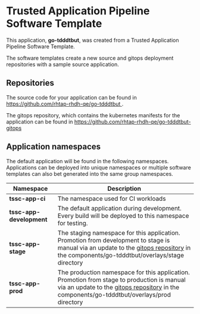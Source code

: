 # Trusted Application Pipeline Software Template

This application, **go-tdddtbut**, was created from a Trusted Application Pipeline Software Template.

The software templates create a new source and gitops deployment repositories with a sample source application. 

## Repositories

The source code for your application can be found in [https://github.com/rhtap-rhdh-qe/go-tdddtbut ](https://github.com/rhtap-rhdh-qe/go-tdddtbut ).
 
The gitops repository, which contains the kubernetes manifests for the application can be found in 
[https://github.com/rhtap-rhdh-qe/go-tdddtbut-gitops ](https://github.com/rhtap-rhdh-qe/go-tdddtbut-gitops ) 

## Application namespaces 

The default application will be found in the following namespaces. Applications can be deployed into unique namespaces or multiple software templates can also bet generated into the same group namespaces.  

|  Namespace   |  Description   |  
| -------- | -------- |
| **tssc-app-ci** | The namespace used for CI workloads |
| **tssc-app-development** | The default application during development. Every build will be deployed to this namespace for testing. |
| **tssc-app-stage** | The staging namespace for this application. Promotion from development to stage is manual via an update to the [gitops repository](https://github.com/rhtap-rhdh-qe/go-tdddtbut-gitops ) in the components/go-tdddtbut/overlays/stage directory |
| **tssc-app-prod** | The production namespace for this application. Promotion from stage to production is manual via an update to the [gitops repository](https://github.com/rhtap-rhdh-qe/go-tdddtbut-gitops ) in the components/go-tdddtbut/overlays/prod directory |